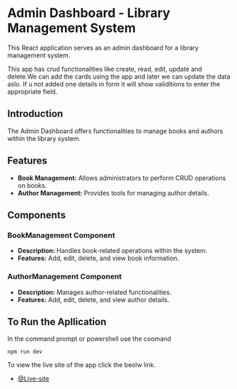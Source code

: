# Admin Dashboard - Library Management System
This React application serves as an admin dashboard for a library management system.

This app has crud functionalities like create, read, edit, update and delete.We can add the cards using the app and later we can update the data aslo.
If u not added one details in form it will show validitions to enter the appropriate field.

## Introduction

The Admin Dashboard offers functionalities to manage books and authors within the library system.

## Features

- **Book Management:** Allows administrators to perform CRUD operations on books.
- **Author Management:** Provides tools for managing author details.

## Components

### BookManagement Component
- **Description:** Handles book-related operations within the system.
- **Features:** Add, edit, delete, and view book information.

### AuthorManagement Component

- **Description:** Manages author-related functionalities.
- **Features:** Add, edit, delete, and view author details.





## To Run the Apllication

In the command prompt or powershell use the coomand

`npm run dev`

To view the live site of the app click the beolw link.

- [@Live-site](https://formik-olive.vercel.app/)

